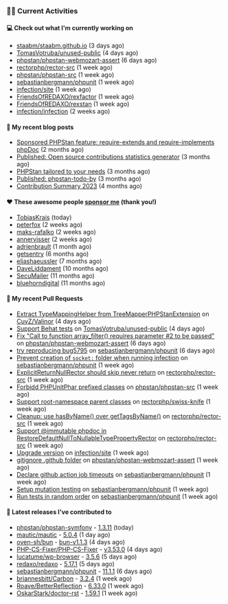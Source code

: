 ### 👨‍💻 Current Activities


#### 💻 Check out what I'm currently working on

- [staabm/staabm.github.io](https://github.com/staabm/staabm.github.io) (3 days ago)
- [TomasVotruba/unused-public](https://github.com/TomasVotruba/unused-public) (4 days ago)
- [phpstan/phpstan-webmozart-assert](https://github.com/phpstan/phpstan-webmozart-assert) (6 days ago)
- [rectorphp/rector-src](https://github.com/rectorphp/rector-src) (1 week ago)
- [phpstan/phpstan-src](https://github.com/phpstan/phpstan-src) (1 week ago)
- [sebastianbergmann/phpunit](https://github.com/sebastianbergmann/phpunit) (1 week ago)
- [infection/site](https://github.com/infection/site) (1 week ago)
- [FriendsOfREDAXO/rexfactor](https://github.com/FriendsOfREDAXO/rexfactor) (1 week ago)
- [FriendsOfREDAXO/rexstan](https://github.com/FriendsOfREDAXO/rexstan) (1 week ago)
- [infection/infection](https://github.com/infection/infection) (2 weeks ago)


#### 📜 My recent blog posts

- [Sponsored PHPStan feature: require-extends and require-implements phpDoc](https://staabm.github.io/2024/01/15/phpstan-require-extends-implements.html) (2 months ago)
- [Published: Open source contributions statistics generator](https://staabm.github.io/2024/01/10/oss-contribs-published.html) (3 months ago)
- [PHPStan tailored to your needs](https://staabm.github.io/2024/01/01/phpstan-customizing.html) (3 months ago)
- [Published: phpstan-todo-by](https://staabm.github.io/2023/12/17/phpstan-todo-by-published.html) (3 months ago)
- [Contribution Summary 2023](https://staabm.github.io/2023/12/07/contribution-summary-2023.html) (4 months ago)


#### ❤️ These awesome people [sponsor me](https://github.com/sponsors/staabm) (thank you!)

- [TobiasKrais](https://github.com/TobiasKrais) (today)
- [peterfox](https://github.com/peterfox) (2 weeks ago)
- [maks-rafalko](https://github.com/maks-rafalko) (2 weeks ago)
- [annervisser](https://github.com/annervisser) (2 weeks ago)
- [adrienbrault](https://github.com/adrienbrault) (1 month ago)
- [getsentry](https://github.com/getsentry) (6 months ago)
- [eliashaeussler](https://github.com/eliashaeussler) (7 months ago)
- [DaveLiddament](https://github.com/DaveLiddament) (10 months ago)
- [SecuMailer](https://github.com/SecuMailer) (11 months ago)
- [bluehorndigital](https://github.com/bluehorndigital) (11 months ago)


#### 🔨 My recent Pull Requests

- [Extract TypeMappingHelper from TreeMapperPHPStanExtension](https://github.com/CuyZ/Valinor/pull/523) on [CuyZ/Valinor](https://github.com/CuyZ/Valinor) (4 days ago)
- [Support Behat tests](https://github.com/TomasVotruba/unused-public/pull/108) on [TomasVotruba/unused-public](https://github.com/TomasVotruba/unused-public) (4 days ago)
- [Fix &#34;Call to function array_filter() requires parameter #2 to be passed&#34;](https://github.com/phpstan/phpstan-webmozart-assert/pull/181) on [phpstan/phpstan-webmozart-assert](https://github.com/phpstan/phpstan-webmozart-assert) (6 days ago)
- [try reproducing bug5795](https://github.com/sebastianbergmann/phpunit/pull/5802) on [sebastianbergmann/phpunit](https://github.com/sebastianbergmann/phpunit) (6 days ago)
- [Prevent creation of `socket:` folder when running infection](https://github.com/sebastianbergmann/phpunit/pull/5797) on [sebastianbergmann/phpunit](https://github.com/sebastianbergmann/phpunit) (1 week ago)
- [ExplicitReturnNullRector should skip never return](https://github.com/rectorphp/rector-src/pull/5802) on [rectorphp/rector-src](https://github.com/rectorphp/rector-src) (1 week ago)
- [Forbidd PHPUnitPhar prefixed classes](https://github.com/phpstan/phpstan-src/pull/3002) on [phpstan/phpstan-src](https://github.com/phpstan/phpstan-src) (1 week ago)
- [Support root-namespace parent classes](https://github.com/rectorphp/swiss-knife/pull/19) on [rectorphp/swiss-knife](https://github.com/rectorphp/swiss-knife) (1 week ago)
- [Cleanup: use hasByName() over getTagsByName()](https://github.com/rectorphp/rector-src/pull/5797) on [rectorphp/rector-src](https://github.com/rectorphp/rector-src) (1 week ago)
- [ Support @immutable phpdoc in RestoreDefaultNullToNullableTypePropertyRector](https://github.com/rectorphp/rector-src/pull/5795) on [rectorphp/rector-src](https://github.com/rectorphp/rector-src) (1 week ago)
- [Upgrade version](https://github.com/infection/site/pull/260) on [infection/site](https://github.com/infection/site) (1 week ago)
- [gitignore .github folder](https://github.com/phpstan/phpstan-webmozart-assert/pull/179) on [phpstan/phpstan-webmozart-assert](https://github.com/phpstan/phpstan-webmozart-assert) (1 week ago)
- [Declare github action job timeouts](https://github.com/sebastianbergmann/phpunit/pull/5789) on [sebastianbergmann/phpunit](https://github.com/sebastianbergmann/phpunit) (1 week ago)
- [Setup mutation testing](https://github.com/sebastianbergmann/phpunit/pull/5788) on [sebastianbergmann/phpunit](https://github.com/sebastianbergmann/phpunit) (1 week ago)
- [Run tests in random order](https://github.com/sebastianbergmann/phpunit/pull/5787) on [sebastianbergmann/phpunit](https://github.com/sebastianbergmann/phpunit) (1 week ago)


#### 🔭 Latest releases I've contributed to

- [phpstan/phpstan-symfony](https://github.com/phpstan/phpstan-symfony) - [1.3.11](https://github.com/phpstan/phpstan-symfony/releases/tag/1.3.11) (today)
- [mautic/mautic](https://github.com/mautic/mautic) - [5.0.4](https://github.com/mautic/mautic/releases/tag/5.0.4) (1 day ago)
- [oven-sh/bun](https://github.com/oven-sh/bun) - [bun-v1.1.3](https://github.com/oven-sh/bun/releases/tag/bun-v1.1.3) (4 days ago)
- [PHP-CS-Fixer/PHP-CS-Fixer](https://github.com/PHP-CS-Fixer/PHP-CS-Fixer) - [v3.53.0](https://github.com/PHP-CS-Fixer/PHP-CS-Fixer/releases/tag/v3.53.0) (4 days ago)
- [lucatume/wp-browser](https://github.com/lucatume/wp-browser) - [3.5.6](https://github.com/lucatume/wp-browser/releases/tag/3.5.6) (5 days ago)
- [redaxo/redaxo](https://github.com/redaxo/redaxo) - [5.17.1](https://github.com/redaxo/redaxo/releases/tag/5.17.1) (5 days ago)
- [sebastianbergmann/phpunit](https://github.com/sebastianbergmann/phpunit) - [11.1.1](https://github.com/sebastianbergmann/phpunit/releases/tag/11.1.1) (6 days ago)
- [briannesbitt/Carbon](https://github.com/briannesbitt/Carbon) - [3.2.4](https://github.com/briannesbitt/Carbon/releases/tag/3.2.4) (1 week ago)
- [Roave/BetterReflection](https://github.com/Roave/BetterReflection) - [6.33.0](https://github.com/Roave/BetterReflection/releases/tag/6.33.0) (1 week ago)
- [OskarStark/doctor-rst](https://github.com/OskarStark/doctor-rst) - [1.59.1](https://github.com/OskarStark/doctor-rst/releases/tag/1.59.1) (1 week ago)
